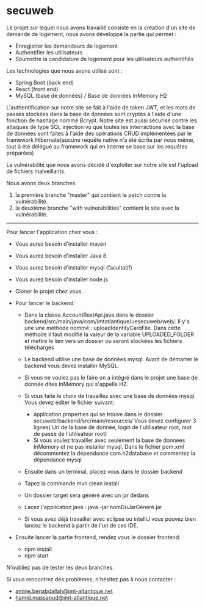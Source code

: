 # secuweb

Le projet sur lequel nous avons travaillé consiste en la création d'un site de demande de logement, nous avons développé la partie qui permet :

- Enregistrer les demandeurs de logement
- Authentifier les utilisateurs
- Soumettre la candidature de logement pour les utilisateurs authentifiés

Les technologies que nous avons utilisé sont :

- Spring Boot (back end)
- React (front end)
- MySQL (base de données) / Base de données InMemory H2

L'authentification sur notre site se fait à l'aide de token JWT, et les mots de passes stockées dans la base de données sont cryptés à l'aide d'une fonction de hashage nommé Bcrypt. 
Notre site est aussi sécurisé contre les attaques de type SQL injection vu que toutes les interractions avec la base de données sont faites à l'aide des opérations CRUD implémentées par le  framework Hibernate(aucune requête native n'a été écrite par nous même, tout à été délégué au framework qui en interne se base sur les requêtes préparées)

La vulnérabilité que nous avons décidé d'exploiter sur notre site est l'upload de fichiers malveillants.

Nous avons deux branches:
1) la première branche "master" qui contient le patch contre la vulnérabilité.
2) la deuxième branche "with vulnerabilities" contient le site avec la vulnérabilité.
----------------------------------------------------------------------------------------------------------------------------------------
Pour lancer  l'application chez vous : 
- Vous aurez besoin d'installer maven
- Vous aurez besoin d'installer Java 8 
- Vous aurez besoin d'installer mysql (facultatif) 
- Vous aurez besoin d'installer node.js 

- Cloner le projet chez vous.
- Pour lancer le backend:  
  - Dans la classe AccountRestApi.java dans le dossier backend/src/main/java/com/imtatlantique/uesecuweb/web/. Il y'a une une méthode nommé : uploadIdentityCardFile. Dans cette méthode il faut modifié la valeur de la variable UPLOADED_FOLDER et mettre le lien vers un dossier ou seront stockées les fichiers téléchargés
  - Le backend utilise une base de données mysql. Avant de démarrer le backend vous devez installer MySQL. 
  - Si vous ne voulez pas le faire on a intégré dans le projet une base de donnée dites InMemory qui s'appelle H2. 
  - Si vous faite le choix de travaillez avec une base de données mysql. Vous devez éditer le fichier suivant: 
    - application.properties qui se trouve dans le dossier secuweb/backend/src/main/resources/ Vous devez configurer 3 lignes( Url de la         base de donnée, login de l'utilisateur root, mot de passe de l'utilisateur root)    
    - Si vous voulez travailler avec seulement la base de données InMemory et ne pas installer mysql. Dans le fichier pom.xml décommentez       la dépendance com.h2database et commentez la dépendance mysql
  
  - Ensuite dans un terminal, placez vous dans le dossier backend
  - Tapez la commande mvn clean install
  - Un dossier target sera généré avec un jar dedans
  - Lacez l'application java : java -jar nomDuJarGénéré.jar
  - Si vous avez déjà travailler avec eclipse ou intelliJ vous pouvez bien lancez le backend à partir de l'un de ces IDE. 
    

- Ensuite lancer la partie frontend, rendez vous le dossier frontend:
    - npm install
    - npm start
  
N'oubliez pas de tester les deux branches.

Si vous rencontrez des problèmes, n'hésitez pas à nous contacter : 
- amine.benabdallah@imt-altantique.net
- hamid.massaoud@imt-atlantique.net



